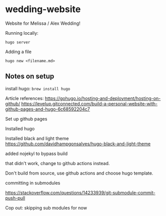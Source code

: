 # wedding-website
Website for Melissa / Alex Wedding!


Running locally:

```
hugo server
```

Adding a file

```
hugo new <filename.md>
```

## Notes on setup

install hugo: `brew install hugo`

Article references:
https://gohugo.io/hosting-and-deployment/hosting-on-github/
https://levelup.gitconnected.com/build-a-personal-website-with-github-pages-and-hugo-6c68592204c7

Set up github pages

Installed hugo


Installed black and light theme https://github.com/davidhampgonsalves/hugo-black-and-light-theme


added nojekyl to bypass build

that didn't work, change to github actions instead.

Don't build from source, use github actions and choose hugo template.


committing in submodules

https://stackoverflow.com/questions/14233939/git-submodule-commit-push-pull


Cop out: skipping sub modules for now